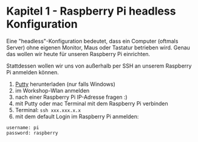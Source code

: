 # Kapitel 1 - Raspberry Pi headless Konfiguration

Eine "headless"-Konfiguration bedeutet, dass ein Computer (oftmals Server) ohne eigenen Monitor, Maus oder Tastatur betrieben wird. Genau das wollen wir heute für unseren Raspberry Pi einrichten.

Stattdessen wollen wir uns von außerhalb per SSH an unserem Raspberry Pi anmelden können.

1. [Putty](https://www.putty.org/) herunterladen (nur falls Windows)
1. im Workshop-Wlan anmelden
1. nach einer Raspberry Pi IP-Adresse fragen :)
1. mit Putty oder mac Terminal mit dem Raspberry Pi verbinden
1. Terminal: `ssh xxx.xxx.x.x`
1. mit dem default Login im Raspberry Pi anmelden:
```
username: pi
password: raspberry
```

